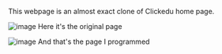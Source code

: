 This webpage is an almost exact clone of Clickedu home page.

![image](https://github.com/PauProg/clickedu-clone/assets/153619960/0d5f97c9-ab51-4d60-a074-9facc1d38f61)
Here it's the original page

![image](https://github.com/PauProg/clickedu-clone/assets/153619960/a297f23a-ab5c-4779-88fc-1bf8d9dccb5e)
And that's the page I programmed

